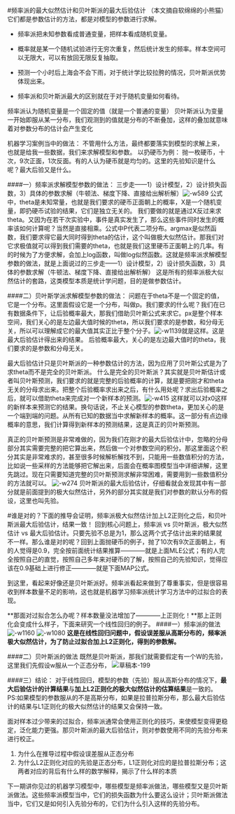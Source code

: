 #频率派的最大似然估计和贝叶斯派的最大后验估计
（本文摘自软绵绵的小熊猫）
它们都是参数估计的方法，都是对模型的参数进行求解。
* 频率派把未知参数看成普通变量，把样本看成随机变量。
* 概率就是某一个随机试验进行无穷次重复，然后统计发生的频率。样本空间可以无限大，可以有放回无限反复抽取。

* 预测一个小时后上海会不会下雨，对于统计学比较拉胯的情况，贝叶斯派优势体现出来。

* 频率派和贝叶斯派最大的区别就在于对于随机变量如何看待。

频率派认为随机变量是一个固定的值（就是一个普通的变量）
贝叶斯派认为变量一开始即服从某一分布，我们观测到的值就是分布的不断叠加，这样的叠加就意味着对参数分布的估计会产生变化

机器学习案例当中的做法：
不管用什么方法，最终都要落实到模型的求解上来，也就是给我一些数据，我们来求解模型和参数。
以扔硬币为例：
抛一枚硬币，十次，9次正面，1次反面。有的人认为硬币就是均匀的。这里的先验知识是什么呢？最大后验又是什么。


####一）频率派求解模型参数的做法：
三步走——1）设计模型，2）设计损失函数，3）具体的参数求解（牛顿法、梯度下降、直接给出解析解）![-w589](media/16273501178707/16273742517978.jpg)
公式中，theta是未知常量，也就是我们要求的硬币正面朝上的概率，X是一个随机变量，即扔硬币试验的结果，它们是独立无关的。
我们要做的就是通过X反过来求theta。又因为在若干次实验中，事件是真实发生了，那么这些事件同时发生的概率该如何计算呢？当然是直接相乘。公式中P代表二项分布。argmax是似然函数，我们要求得它最大同时得到theta的估计，这个叫做极大似然估计。那我们对它求极值就可以得到我们需要的theta，也就是我们这里硬币正面朝上的几率。有的时候为了方便求解，会加上log函数，叫做log似然函数。这就是频率派求解模型参数的做法，就是上面说过的三步走——1）设计模型，2）设计损失函数，3）具体的参数求解（牛顿法、梯度下降、直接给出解析解）
这是所有的频率派极大似然估计的套路，这类模型本质是统计学问题，目的是做参数估计。

####二）贝叶斯学派求解模型参数的做法：
问题在于theta不是一个固定的值，它是一个分布。这里面假设它是一个分布，叫做p。我们要求的什么呢？我们在已有数据条件下，让后验概率最大，那我们借助贝叶斯公式来求它。px是整个样本空间，我们关心的是左边最大值时候的theta，所以我们要求的是参数，和分母无关，所以可以理解成它的最大值其实正比于整个分子。![-w1139](media/16273501178707/16273645899149.jpg)就是这样。这是最大后验估计得出来的结果。
后验概率最大，关心的是左边最大值时的theta，我们要求的是参数和分母无关。

最大后验估计只是贝叶斯派的一种参数估计的方法，因为应用了贝叶斯公式是为了求theta而不是完全的贝叶斯派。
什么是完全的贝叶斯派？其实就是贝叶斯估计或者叫贝叶斯预测，我们要求的就是完整的后验概率的计算，就是要把刚才和theta无关的分母求出来。把整个后验概率求出来之后，有什么用处呢？求出后验概率之后，就可以借助theta来完成对一个新样本的预测。![-w415](media/16273501178707/16273744428310.jpg)
这样就可以对x0这样的新样本来预测它的结果。换句话说，不止关心模型的参数theta，更加关心的是一个端到端的问题。从所有已知的数据当中求解新样本的概率。这一部分有点边缘概率的意思，我们计算得到新样本的预测结果，这是真正的贝叶斯预测。

真正的贝叶斯预测是非常难做的，因为我们在刚才的最大后验估计中，忽略的分母部分其实需要完整的把它算出来，然后做一个对参数空间的积分。那这里面这个积分其实是非常难求的，甚至很多时候解析解找不到，只能用一些数值积分的方法，比如说一些采样的方法能够把它解出来，后面会在概率图模型当中详细讲解，这里先跳过。现在只需要知道完整的贝叶斯预测求解非常困难，需要用到一些数值积分的方法就可以。
![-w274](media/16273501178707/16273745212871.jpg)
贝叶斯派的最大后验估计，仔细看就会发现其中有一部分就是前面提到的极大似然估计，另外的部分其实就是我们对参数的默认分布的假设，这里也叫先验。

#谁是对的？下面的推导会证明，频率派极大似然估计加上L2正则化之后，和贝叶斯派最大后验估计，结果一致！
回到核心问题上，频率派 vs 贝叶斯派，极大似然估计 vs 最大后验估计。只要先验不总是为1，那么这两个式子估计出来的结果就不一样。那么谁是对的呢？回到上面抛硬币的例子，抛了10次有9次正面朝上，有的人觉得是0.9，完全按前面统计结果推算————就是上面MLE公式；有的人完全按照自己的直觉，按照自己多年来对硬币的了解，按照自己的先验知识，觉得应该在0.9基础上进行修正————就是下面MAP公式。

到这里，看起来好像还是贝叶斯派好。频率派看起来做到了尊重事实，但是很容易收到样本数量不足的影响，这也就是机器学习频率派统计学习方法中的过拟合的表现。

**那面对过拟合怎么办呢？样本数量没法增加了————上正则化！**那上正则化会变成什么样子，下面来研究一个线性回归的例子。
####一）频率派的做法
![-w1160](media/16273501178707/16273590440433.jpg)
![-w1080](media/16273501178707/16273590991203.jpg)
**这是在线性回归问题中，假设误差服从高斯分布的，频率派极大似然估计，为了防止过拟合加上L2正则化，得到的参数解。**

####二）贝叶斯派的做法
既然是贝叶斯派，那我们就需要假定有一个W的先验，这里我们先假设w服从一个正态分布， 
![草稿本-199](media/16273501178707/%E8%8D%89%E7%A8%BF%E6%9C%AC-199.jpg)       

####三）结论：
对于线性回归，模型的参数（先验）服从高斯分布的情况下，**最大后验估计的计算结果**与**加上L2正则化的极大似然估计的估算结果**是一致的。
PS:如果模型的参数服从的不是高斯分布，如果是拉普拉斯分布，那么最大后验估计的结果与L1正则化的极大似然估计的结果又会保持一致。

面对样本过少带来的过拟合，频率派通常会使用正则化的技巧，来使模型变得更稳定，泛化能力更强。那贝叶斯派的最大后验估计，则对参数使用不同的先验分布来进行校正。

1. 为什么在推导过程中假设误差服从正态分布
2. 为什么L2正则化对应的先验是正态分布，L1正则化对应的是拉普拉斯分布；这两者对应的背后有什么样的数学解释，揭示了什么样的本质
                                                                                                                                                                                                               
下一期讲你见过的机器学习模型中，哪些模型是频率派做法，哪些模型又是贝叶斯派做法。这些频率派模型当中，它们的损失函数为什么要这么设计；贝叶斯派做法当中，它们又是如何引入先验分布的，它们为什么引入这样的先验分布。                                                                                                                                                                                                                                                                                                                          